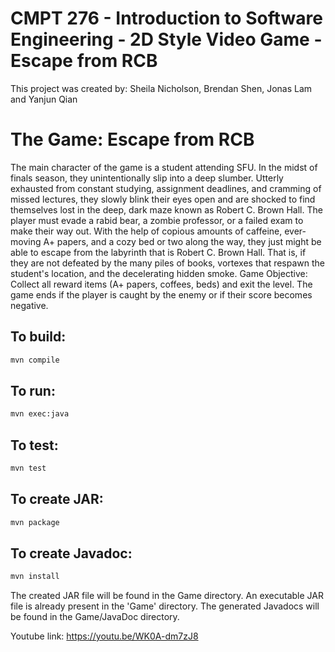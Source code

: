 # CMPT 276 - Introduction to Software Engineering - 2D Style Video Game - Escape from RCB
This project was created by: Sheila Nicholson, Brendan Shen, Jonas Lam and Yanjun Qian

# The Game: Escape from RCB
The main character of the game is a student attending SFU. In the midst of
finals season, they unintentionally slip into a deep slumber. Utterly exhausted from constant
studying, assignment deadlines, and cramming of missed lectures, they slowly blink their eyes
open and are shocked to find themselves lost in the deep, dark maze known as Robert C. Brown
Hall. The player must evade a rabid bear, a zombie professor, or a failed exam to make their way
out. With the help of copious amounts of caffeine, ever-moving A+ papers, and a cozy bed or
two along the way, they just might be able to escape from the labyrinth that is Robert C. Brown
Hall. That is, if they are not defeated by the many piles of books, vortexes that respawn the
student's location, and the decelerating hidden smoke.
Game Objective: Collect all reward items (A+ papers, coffees, beds) and exit the level. The game
ends if the player is caught by the enemy or if their score becomes negative.


## To build:

```bash
mvn compile 
```

## To run:

```bash
mvn exec:java
```

## To test:

```bash
mvn test
```

## To create JAR:
```bash
mvn package 
```

## To create Javadoc:
```bash
mvn install
```

The created JAR file will be found in the Game directory. An executable JAR file is already present in the 'Game' directory. 
The generated Javadocs will be found in the Game/JavaDoc directory.

Youtube link: https://youtu.be/WK0A-dm7zJ8

